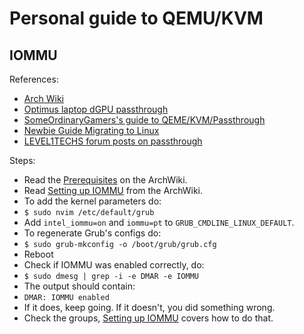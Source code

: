 # Personal guide to QEMU/KVM

## IOMMU
References:
- [Arch Wiki](https://wiki.archlinux.org/index.php/PCI_passthrough_via_OVMF)
- [Optimus laptop dGPU passthrough](https://gist.github.com/Misairu-G/616f7b2756c488148b7309addc940b28)
- [SomeOrdinaryGamers's guide to QEME/KVM/Passthrough](https://www.youtube.com/watch?v=h7SG7ccjn-g)
- [Newbie Guide Migrating to Linux](https://www.reddit.com/r/linux_gaming/comments/edaq0s/guide_migrating_to_linux_in_2020/)
- [LEVEL1TECHS forum posts on passthrough](https://forum.level1techs.com/tags/passthrough)

Steps:
- Read the [Prerequisites](https://wiki.archlinux.org/index.php/PCI_passthrough_via_OVMF#Prerequisites) on the ArchWiki.
- Read [Setting up IOMMU](https://wiki.archlinux.org/index.php/PCI_passthrough_via_OVMF#Setting_up_IOMMU) from the ArchWiki.
- To add the kernel parameters do:
- ```$ sudo nvim /etc/default/grub```
- Add ```intel_iommu=on``` and ```iommu=pt``` to ```GRUB_CMDLINE_LINUX_DEFAULT```.
- To regenerate Grub's configs do:
- ```$ sudo grub-mkconfig -o /boot/grub/grub.cfg```
- Reboot
- Check if IOMMU was enabled correctly, do:
- ```$ sudo dmesg | grep -i -e DMAR -e IOMMU```
- The output should contain:
- ```DMAR: IOMMU enabled```
- If it does, keep going. If it doesn't, you did something wrong.
- Check the groups, [Setting up IOMMU](https://wiki.archlinux.org/index.php/PCI_passthrough_via_OVMF#Setting_up_IOMMU) covers how to do that.
